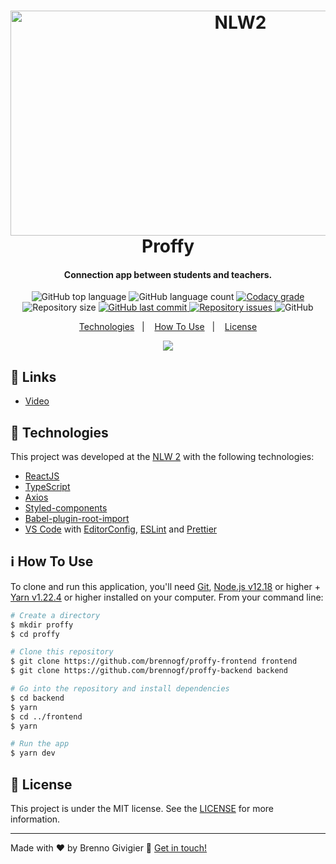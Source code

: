 <h1 align="center">
    <img alt="NLW2" src="https://images.prismic.io/rocketseat/e35c5053-5091-43ab-8d9f-0094b6676ed2_og.png?auto=compress,format&rect=0,0,1200,630&w=1200&h=630" width="720" height="360" />
    <br>
    Proffy
</h1>

<h4 align="center">
    Connection app between students and teachers.
</h4>
<p align="center">
  <img alt="GitHub top language" src="https://img.shields.io/github/languages/top/brennogf/proffy-backend.svg">

  <img alt="GitHub language count" src="https://img.shields.io/github/languages/count/brennogf/proffy-backend.svg">

  <a href="https://www.codacy.com/app/brennogf/proffy-backend?utm_source=github.com&amp;utm_medium=referral&amp;utm_content=brennogf/proffy-backend&amp;utm_campaign=Badge_Grade">
    <img alt="Codacy grade" src="https://img.shields.io/codacy/grade/e4cc1482460841bdaa99c2e75e01f0bc.svg">
  </a>

  <img alt="Repository size" src="https://img.shields.io/github/repo-size/brennogf/proffy-backend.svg">
  <a href="https://github.com/brenngof/proffy-backend/commits/master">
    <img alt="GitHub last commit" src="https://img.shields.io/github/last-commit/brennogf/proffy-backend.svg">
  </a>

  <a href="https://github.com/brennogf/proffy-backend/issues">
    <img alt="Repository issues" src="https://img.shields.io/github/issues/brennogf/proffy-backend.svg">
  </a>

  <img alt="GitHub" src="https://img.shields.io/github/license/brennogf/proffy-backend.svg">
</p>

<p align="center">
  <a href="#rocket-technologies">Technologies</a>&nbsp;&nbsp;&nbsp;|&nbsp;&nbsp;&nbsp;
  <a href="#information_source-how-to-use">How To Use</a>&nbsp;&nbsp;&nbsp;|&nbsp;&nbsp;&nbsp;
  <a href="#memo-license">License</a>
</p>


<p align="center">
 <img src="https://i.ibb.co/HHGSY11/proffy.png">
</p>

## :link: Links

-  [Video](https://drive.google.com/file/d/1B5plhd-a02FPMTWXaHI7Hi2Z0e2sccuS/preview)

## :rocket: Technologies

This project was developed at the [NLW 2](https://nextlevelweek.com/) with the following technologies:

-  [ReactJS](https://reactjs.org/)
-  [TypeScript](https://www.typescriptlang.org/)
-  [Axios](https://github.com/axios/axios)
-  [Styled-components](https://www.styled-components.com/)
-  [Babel-plugin-root-import](https://www.npmjs.com/package/babel-plugin-root-import)
-  [VS Code][vc] with [EditorConfig][vceditconfig], [ESLint][vceslint] and [Prettier][vcprettier]

## :information_source: How To Use

To clone and run this application, you'll need [Git](https://git-scm.com), [Node.js v12.18][nodejs] or higher + [Yarn v1.22.4][yarn] or higher installed on your computer. From your command line:

```bash
# Create a directory
$ mkdir proffy
$ cd proffy

# Clone this repository
$ git clone https://github.com/brennogf/proffy-frontend frontend
$ git clone https://github.com/brennogf/proffy-backend backend

# Go into the repository and install dependencies
$ cd backend
$ yarn
$ cd ../frontend
$ yarn

# Run the app
$ yarn dev
```

## :memo: License
This project is under the MIT license. See the [LICENSE](https://github.com/brennogf/proffy-backend/blob/master/LICENSE) for more information.

---

Made with ♥ by Brenno Givigier :wave: [Get in touch!](https://www.linkedin.com/in/brenno-givigier/)

[nodejs]: https://nodejs.org/
[yarn]: https://yarnpkg.com/
[vc]: https://code.visualstudio.com/
[vceditconfig]: https://marketplace.visualstudio.com/items?itemName=EditorConfig.EditorConfig
[vceslint]: https://marketplace.visualstudio.com/items?itemName=dbaeumer.vscode-eslint
[vcprettier]: https://marketplace.visualstudio.com/items?itemName=esbenp.prettier-vscode
